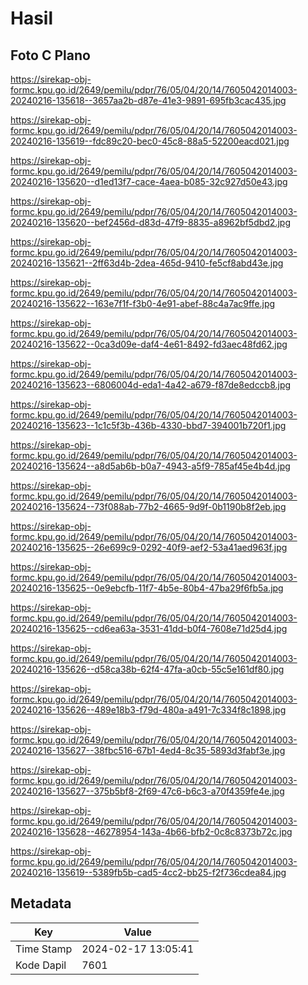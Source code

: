 # Hasil

## Foto C Plano

https://sirekap-obj-formc.kpu.go.id/2649/pemilu/pdpr/76/05/04/20/14/7605042014003-20240216-135618--3657aa2b-d87e-41e3-9891-695fb3cac435.jpg

https://sirekap-obj-formc.kpu.go.id/2649/pemilu/pdpr/76/05/04/20/14/7605042014003-20240216-135619--fdc89c20-bec0-45c8-88a5-52200eacd021.jpg

https://sirekap-obj-formc.kpu.go.id/2649/pemilu/pdpr/76/05/04/20/14/7605042014003-20240216-135620--d1ed13f7-cace-4aea-b085-32c927d50e43.jpg

https://sirekap-obj-formc.kpu.go.id/2649/pemilu/pdpr/76/05/04/20/14/7605042014003-20240216-135620--bef2456d-d83d-47f9-8835-a8962bf5dbd2.jpg

https://sirekap-obj-formc.kpu.go.id/2649/pemilu/pdpr/76/05/04/20/14/7605042014003-20240216-135621--2ff63d4b-2dea-465d-9410-fe5cf8abd43e.jpg

https://sirekap-obj-formc.kpu.go.id/2649/pemilu/pdpr/76/05/04/20/14/7605042014003-20240216-135622--163e7f1f-f3b0-4e91-abef-88c4a7ac9ffe.jpg

https://sirekap-obj-formc.kpu.go.id/2649/pemilu/pdpr/76/05/04/20/14/7605042014003-20240216-135622--0ca3d09e-daf4-4e61-8492-fd3aec48fd62.jpg

https://sirekap-obj-formc.kpu.go.id/2649/pemilu/pdpr/76/05/04/20/14/7605042014003-20240216-135623--6806004d-eda1-4a42-a679-f87de8edccb8.jpg

https://sirekap-obj-formc.kpu.go.id/2649/pemilu/pdpr/76/05/04/20/14/7605042014003-20240216-135623--1c1c5f3b-436b-4330-bbd7-394001b720f1.jpg

https://sirekap-obj-formc.kpu.go.id/2649/pemilu/pdpr/76/05/04/20/14/7605042014003-20240216-135624--a8d5ab6b-b0a7-4943-a5f9-785af45e4b4d.jpg

https://sirekap-obj-formc.kpu.go.id/2649/pemilu/pdpr/76/05/04/20/14/7605042014003-20240216-135624--73f088ab-77b2-4665-9d9f-0b1190b8f2eb.jpg

https://sirekap-obj-formc.kpu.go.id/2649/pemilu/pdpr/76/05/04/20/14/7605042014003-20240216-135625--26e699c9-0292-40f9-aef2-53a41aed963f.jpg

https://sirekap-obj-formc.kpu.go.id/2649/pemilu/pdpr/76/05/04/20/14/7605042014003-20240216-135625--0e9ebcfb-11f7-4b5e-80b4-47ba29f6fb5a.jpg

https://sirekap-obj-formc.kpu.go.id/2649/pemilu/pdpr/76/05/04/20/14/7605042014003-20240216-135625--cd6ea63a-3531-41dd-b0f4-7608e71d25d4.jpg

https://sirekap-obj-formc.kpu.go.id/2649/pemilu/pdpr/76/05/04/20/14/7605042014003-20240216-135626--d58ca38b-62f4-47fa-a0cb-55c5e161df80.jpg

https://sirekap-obj-formc.kpu.go.id/2649/pemilu/pdpr/76/05/04/20/14/7605042014003-20240216-135626--489e18b3-f79d-480a-a491-7c334f8c1898.jpg

https://sirekap-obj-formc.kpu.go.id/2649/pemilu/pdpr/76/05/04/20/14/7605042014003-20240216-135627--38fbc516-67b1-4ed4-8c35-5893d3fabf3e.jpg

https://sirekap-obj-formc.kpu.go.id/2649/pemilu/pdpr/76/05/04/20/14/7605042014003-20240216-135627--375b5bf8-2f69-47c6-b6c3-a70f4359fe4e.jpg

https://sirekap-obj-formc.kpu.go.id/2649/pemilu/pdpr/76/05/04/20/14/7605042014003-20240216-135628--46278954-143a-4b66-bfb2-0c8c8373b72c.jpg

https://sirekap-obj-formc.kpu.go.id/2649/pemilu/pdpr/76/05/04/20/14/7605042014003-20240216-135619--5389fb5b-cad5-4cc2-bb25-f2f736cdea84.jpg


## Metadata

| Key        | Value               |
| ---------- | ------------------- |
| Time Stamp | 2024-02-17 13:05:41 |
| Kode Dapil | 7601                |



